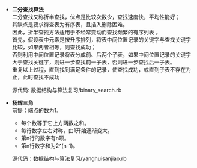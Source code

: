 * **二分查找算法**  
  二分查找又称折半查找，优点是比较次数少，查找速度快，平均性能好；  
  其缺点是要求待查表为有序表，且插入删除困难。  
  因此，折半查找方法适用于不经常变动而查找频繁的有序列表 。  
  首先，假设表中元素是按升序排列，将表中间位置记录的关键字与查找关键字比较，如果两者相等，则查找成功；  
  否则利用中间位置记录将表分成前、后两个子表，如果中间位置记录的关键字大于查找关键字，则进一步查找前一子表，否则进一步查找后一子表。  
  重复以上过程，直到找到满足条件的记录，使查找成功，或直到子表不存在为止，此时查找不成功

  源代码: 数据结构与算法复习/binary_search.rb  
  
* **杨辉三角**  
  前提：端点的数为1.  
  * 每个数等于它上方两数之和。  
  * 每行数字左右对称，由1开始逐渐变大。  
  * 第n行的数字有n项。  
  * 第n行数字和为2^(n-1)。  

  源代码：数据结构与算法复习/yanghuisanjiao.rb  
